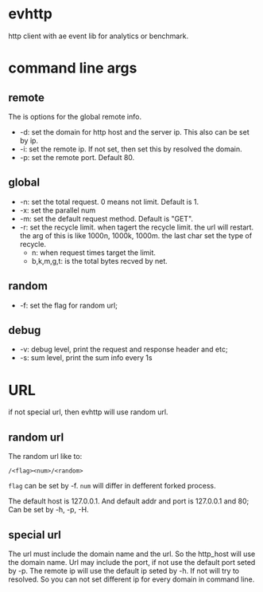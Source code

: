# evhttp
http client with ae event lib for analytics or benchmark.


# command line args
## remote
The is options for the global remote info.
* -d: set the domain for http host and the server ip. This also can be set by
  ip.
* -i: set the remote ip. If not set, then set this by resolved the domain.
* -p: set the remote port. Default 80.

## global
* -n: set the total request. 0 means not limit. Default is 1.
* -x: set the parallel num
* -m: set the default request method. Default is "GET".
* -r: set the recycle limit. when tagert the recycle limit. the url will
  restart. the arg of this is like 1000n, 1000k, 1000m.
  the last char set the type of recycle.
     * n: when request times target the limit.
     * b,k,m,g,t: is the total bytes recved by net.

## random
* -f: set the flag for random url;

## debug
* -v: debug level, print the request and response header and etc;
* -s: sum level, print the sum info every 1s

# URL
if not special url, then evhttp will use random url.

## random url
The random url like to:

```
/<flag><num>/<random>
```

`flag` can be set by -f. `num` will differ in defferent forked process.

The default host is 127.0.0.1. And default addr and port is 127.0.0.1 and 80;
Can be set by -h, -p, -H.

## special url
The url must include the domain name and the url. So the http\_host will use the
domain name. Url may include the port, if not use the default port seted by -p.
The remote ip will use the default ip seted by -h. If not will try to resolved.
So you can not set different ip for every domain in command line.



